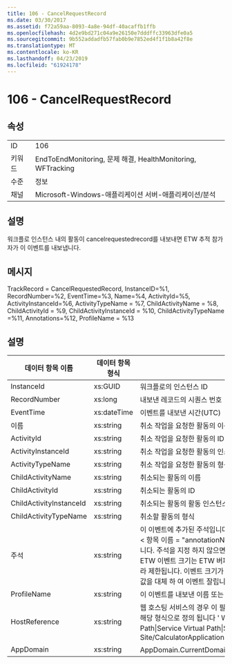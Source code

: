 ```yaml
---
title: 106 - CancelRequestRecord
ms.date: 03/30/2017
ms.assetid: f72a59aa-8093-4a8e-94df-40acaffb1ffb
ms.openlocfilehash: 4d2e9bd271c04a9e26150e7dddffc33963dfe0a5
ms.sourcegitcommit: 9b552addadfb57fab0b9e7852ed4f1f1b8a42f8e
ms.translationtype: MT
ms.contentlocale: ko-KR
ms.lasthandoff: 04/23/2019
ms.locfileid: "61924178"
---
```

# <a name="106---cancelrequestrecord"></a>106 - CancelRequestRecord
## <a name="properties"></a>속성  
  
|||  
|-|-|  
|ID|106|  
|키워드|EndToEndMonitoring, 문제 해결, HealthMonitoring, WFTracking|  
|수준|정보|  
|채널|Microsoft-Windows-애플리케이션 서버-애플리케이션/분석|  
  
## <a name="description"></a>설명  
 워크플로 인스턴스 내의 활동이 cancelrequestedrecord를 내보내면 ETW 추적 참가자가 이 이벤트를 내보냅니다.  
  
## <a name="message"></a>메시지  
 TrackRecord = CancelRequestedRecord, InstanceID=%1, RecordNumber=%2, EventTime=%3, Name=%4, ActivityId=%5, ActivityInstanceId=%6, ActivityTypeName = %7, ChildActivityName = %8, ChildActivityId = %9, ChildActivityInstanceId = %10, ChildActivityTypeName =%11, Annotations=%12, ProfileName = %13  
  
## <a name="details"></a>설명  
  
|데이터 항목 이름|데이터 항목 형식|설명|  
|--------------------|--------------------|-----------------|  
|InstanceId|xs:GUID|워크플로의 인스턴스 ID|  
|RecordNumber|xs:long|내보낸 레코드의 시퀀스 번호|  
|EventTime|xs:dateTime|이벤트를 내보낸 시간(UTC)|  
|이름|xs:string|취소 작업을 요청한 활동의 이름|  
|ActivityId|xs:string|취소 작업을 요청한 활동의 ID|  
|ActivityInstanceId|xs:string|취소 작업을 요청한 활동의 인스턴스 ID|  
|ActivityTypeName|xs:string|취소 작업을 요청한 활동의 형식|  
|ChildActivityName|xs:string|취소되는 활동의 이름|  
|ChildActivityId|xs:string|취소되는 활동의 ID|  
|ChildActivityInstanceId|xs:string|취소되는 활동의 활동 인스턴스 ID|  
|ChildActivityTypeName|xs:string|취소할 활동의 형식|  
|주석|xs:string|이 이벤트에 추가된 주석입니다.  값 형식으로 xml 요소에 저장 됩니다 \<항목 >\< 항목 이름 = "annotationName" type = "> annotationValue\</> \< />입니다.  주석을 지정 하지 않으면 문자열을 포함 하는 경우 \<항목 / >입니다. ETW 이벤트 크기는 ETW 버퍼 크기 또는 ETW 이벤트의 최대 페이로드에 따라 제한됩니다. 이벤트 크기가 ETW 제한을 초과 하면 주석을 삭제 하 고 주석 값을 대체 하 여 이벤트 잘립니다 경우 \<항목 >...  \< />입니다.|  
|ProfileName|xs:string|이 이벤트를 내보낸 이름 또는 추적 프로필|  
|HostReference|xs:string|웹 호스팅 서비스의 경우 이 필드는 웹 계층의 서비스를 고유하게 식별합니다.  해당 형식으로 정의 됩니다 ' Web Site Name Application Virtual Path&#124;Service Virtual Path&#124;ServiceName' 예제: 'Default Web Site/CalculatorApplication&#124;/CalculatorService.svc&#124;CalculatorService'|  
|AppDomain|xs:string|AppDomain.CurrentDomain.FriendlyName에서 반환되는 문자열입니다.|
